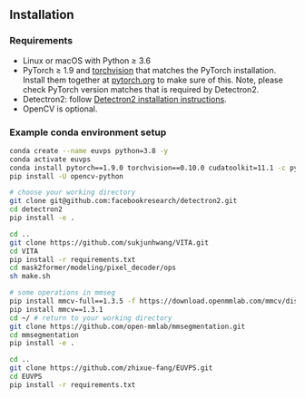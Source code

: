 ## Installation

### Requirements
- Linux or macOS with Python ≥ 3.6
- PyTorch ≥ 1.9 and [torchvision](https://github.com/pytorch/vision/) that matches the PyTorch installation.
  Install them together at [pytorch.org](https://pytorch.org) to make sure of this. Note, please check
  PyTorch version matches that is required by Detectron2.
- Detectron2: follow [Detectron2 installation instructions](https://detectron2.readthedocs.io/tutorials/install.html).
- OpenCV is optional.

### Example conda environment setup
```bash
conda create --name euvps python=3.8 -y
conda activate euvps
conda install pytorch==1.9.0 torchvision==0.10.0 cudatoolkit=11.1 -c pytorch -c nvidia -y
pip install -U opencv-python

# choose your working directory
git clone git@github.com:facebookresearch/detectron2.git
cd detectron2
pip install -e .

cd ..
git clone https://github.com/sukjunhwang/VITA.git
cd VITA
pip install -r requirements.txt
cd mask2former/modeling/pixel_decoder/ops
sh make.sh

# some operations in mmseg
pip install mmcv-full==1.3.5 -f https://download.openmmlab.com/mmcv/dist/cu111/torch1.9.0/index.html
pip install mmcv==1.3.1
cd ~/ # return to your working directory
git clone https://github.com/open-mmlab/mmsegmentation.git
cd mmsegmentation
pip install -e .

cd ..
git clone https://github.com/zhixue-fang/EUVPS.git
cd EUVPS
pip install -r requirements.txt
